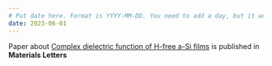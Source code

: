 ```yaml
---
# Put date here. Format is YYYY-MM-DD. You need to add a day, but it won't display.
date: 2023-06-01
---
```

Paper about [Complex dielectric function of H-free a-Si films](https://www.sciencedirect.com/science/article/abs/pii/S0167577X23006705) is published in **Materials Letters**